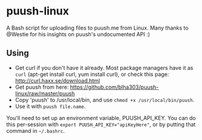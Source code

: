 puush-linux
===========

A Bash script for uploading files to puush.me from Linux. Many thanks to @Westie for his insights on puush's undocumented API :)

Using
-----

* Get curl if you don't have it already. Most package managers have it as `curl` (apt-get install curl, yum install curl), or check this page: http://curl.haxx.se/download.html
* Get puush from here: https://github.com/blha303/puush-linux/raw/master/puush
* Copy 'puush' to /usr/local/bin, and use `chmod +x /usr/local/bin/puush`.
* Use it with `puush file.name`. 

You'll need to set up an environment variable, PUUSH_API_KEY. You can do this per-session with `export PUUSH_API_KEY="apiKeyHere"`, or by putting that command in `~/.bashrc`.
